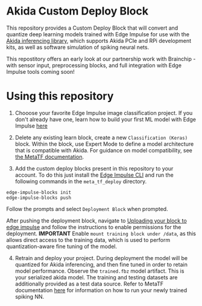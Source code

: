 # Akida Custom Deploy Block

This repository provides a Custom Deploy Block that will convert and quantize deep learning models trained with Edge Impulse for use with the [Akida inferencing library](https://doc.brainchipinc.com/user_guide/akida.html#inference), which supports Akida PCIe and RPi development kits, as well as software simulation of spiking neural nets.

This repostitory offers an early look at our partnership work with Brainchip - with sensor input, preprocessing blocks, and full integration with Edge Impulse tools coming soon!

# Using this repository

1. Chooose your favorite Edge Impulse image classification project. If you don't already have one, learn how to build your first ML model with Edge Impulse [here](https://docs.edgeimpulse.com/docs/tutorials/image-classification)

2. Delete any existing learn block, create a new `Classification (Keras)` block. Within the block, use Expert Mode to define a model architecture that is compatible with Akida. For guidance on model compatibility, see [the MetaTF documentation](https://doc.brainchipinc.com/api_reference/cnn2snn_apis.html#cnn2snn.check_model_compatibility).

3. Add the custom deploy blocks present in this repository to your account. To do this just install the [Edge Impulse CLI](https://docs.edgeimpulse.com/docs/edge-impulse-cli/cli-installation) and run the following commands in the `meta_tf_deploy` directory.

```
edge-impulse-blocks init
edge-impulse-blocks push
```

Follow the prompts and select `Deployment Block` when prompted.

After pushing the deployment block, navigate to [Uploading your block to edge impulse](https://docs.edgeimpulse.com/docs/edge-impulse-studio/organizations/building-deployment-blocks#3.-uploading-the-deployment-block-to-edge-impulse) and follow the instructions to enable permissions for the deployment. **IMPORTANT** Enable `mount training block under /data`, as this allows direct access to the training data, which is used to perform quantization-aware fine tuning of the model.

4. Retrain and deploy your project. During deployment the model will be quantized for Akida inferencing, and then fine tuned in order to retain model performance. Observe the `trained.fbz` model artifact. This is your serialized akida model. The training and testing datasets are additionally provided as a test data source. Refer to MetaTF documentation [here](https://doc.brainchipinc.com/user_guide/akida.html#inference) for information on how to run your newly trained spiking NN.
